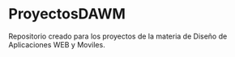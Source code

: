 # ProyectosDAWM
Repositorio creado para los proyectos de la materia de Diseño de Aplicaciones WEB y Moviles.
